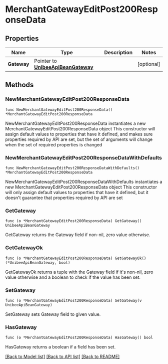 # MerchantGatewayEditPost200ResponseData

## Properties

Name | Type | Description | Notes
------------ | ------------- | ------------- | -------------
**Gateway** | Pointer to [**UnibeeApiBeanGateway**](UnibeeApiBeanGateway.md) |  | [optional] 

## Methods

### NewMerchantGatewayEditPost200ResponseData

`func NewMerchantGatewayEditPost200ResponseData() *MerchantGatewayEditPost200ResponseData`

NewMerchantGatewayEditPost200ResponseData instantiates a new MerchantGatewayEditPost200ResponseData object
This constructor will assign default values to properties that have it defined,
and makes sure properties required by API are set, but the set of arguments
will change when the set of required properties is changed

### NewMerchantGatewayEditPost200ResponseDataWithDefaults

`func NewMerchantGatewayEditPost200ResponseDataWithDefaults() *MerchantGatewayEditPost200ResponseData`

NewMerchantGatewayEditPost200ResponseDataWithDefaults instantiates a new MerchantGatewayEditPost200ResponseData object
This constructor will only assign default values to properties that have it defined,
but it doesn't guarantee that properties required by API are set

### GetGateway

`func (o *MerchantGatewayEditPost200ResponseData) GetGateway() UnibeeApiBeanGateway`

GetGateway returns the Gateway field if non-nil, zero value otherwise.

### GetGatewayOk

`func (o *MerchantGatewayEditPost200ResponseData) GetGatewayOk() (*UnibeeApiBeanGateway, bool)`

GetGatewayOk returns a tuple with the Gateway field if it's non-nil, zero value otherwise
and a boolean to check if the value has been set.

### SetGateway

`func (o *MerchantGatewayEditPost200ResponseData) SetGateway(v UnibeeApiBeanGateway)`

SetGateway sets Gateway field to given value.

### HasGateway

`func (o *MerchantGatewayEditPost200ResponseData) HasGateway() bool`

HasGateway returns a boolean if a field has been set.


[[Back to Model list]](../README.md#documentation-for-models) [[Back to API list]](../README.md#documentation-for-api-endpoints) [[Back to README]](../README.md)


